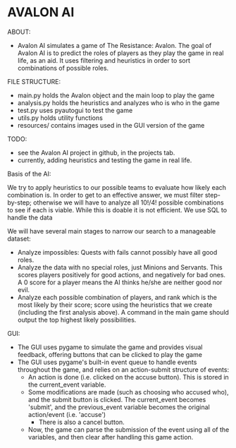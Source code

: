 # AVALON AI

ABOUT:
- Avalon AI simulates a game of The Resistance: Avalon. The goal of Avalon AI is to predict the roles of players as they play the game in real life, as an aid. It uses filtering and heuristics in order to sort combinations of possible roles.

FILE STRUCTURE:
- main.py holds the Avalon object and the main loop to play the game
- analysis.py holds the heuristics and analyzes who is who in the game
- test.py uses pyautogui to test the game
- utils.py holds utility functions
- resources/ contains images used in the GUI version of the game

TODO:

- see the Avalon AI project in github, in the projects tab.
- currently, adding heuristics and testing the game in real life.

Basis of the AI:

We try to apply heuristics to our possible teams to evaluate how likely each combination is. In order to get to an effective answer, we must filter step-by-step; otherwise we will have to analyze all 10!/4! possible combinations to see if each is viable. While this is doable it is not efficient. We use SQL to handle the data

We will have several main stages to narrow our search to a manageable dataset:

- Analyze impossibles: Quests with fails cannot possibly have all good roles.
- Analyze the data with no special roles, just Minions and Servants. This scores players positively for good actions, and negatively for bad ones. A 0 score for a player means the AI thinks he/she are neither good nor evil.
- Analyze each possible combination of players, and rank which is the most likely by their score; score using the heuristics that we create (including the first analysis above). A command in the main game should output the top highest likely possibilities.

GUI:

- The GUI uses pygame to simulate the game and provides visual feedback, offering buttons that can be clicked to play the game
- The GUI uses pygame's built-in event queue to handle events throughout the game, and relies on an action-submit structure of events:
    - An action is done (i.e. clicked on the accuse button). This is stored in the current_event variable.
    - Some modifications are made (such as choosing who accused who), and the submit button is clicked. The current_event becomes 'submit', and the previous_event variable becomes the original action/event (i.e. 'accuse')
        - There is also a cancel button.
    - Now, the game can parse the submission of the event using all of the variables, and then clear after handling this game action.

